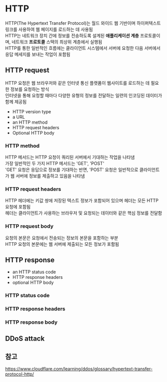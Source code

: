 # HTTP

HTTP(The Hypertext Transfer Protocol)는 월드 와이드 웹 기반이며 하이퍼텍스트 링크를 사용하여 웹 페이지를 로드하는 데 사용됨  
HTTP는 네트워크 장치 간에 정보를 전송하도록 설계된 **애플리케이션 계층** 프로토콜이며, 네트워크 **프로토콜** 스택의 최상위 계층에서 실행됨  
HTTP를 통한 일반적인 흐름에는 클라이언트 시스템에서 서버에 요청한 다음 서버에서 응답 메세지를 보내는 작업이 포함됨

## HTTP request

HTTP 요청은 웹 브라우저와 같은 인터넷 통신 플랫폼이 웹사이트를 로드하는 데 필요한 정보를 요청하는 방식  
인터넷을 통해 요청할 때마다 다양한 유형의 정보를 전달하는 일련의 인코딩된 데이터가 함께 제공됨

- HTTP version type
- a URL
- an HTTP method
- HTTP request headers
- Optional HTTP body

### HTTP method

HTTP 메서드는 HTTP 요청이 쿼리된 서버에서 기대하는 작업을 나타냄  
가장 일반적인 두 가지 HTTP 메서드는 'GET', 'POST'  
'GET' 요청은 응답으로 정보를 기대하는 반면, 'POST' 요청은 일반적으로 클라이언트가 웹 서버에 정보를 제출하고 있음을 나타냄

### HTTP request headers

HTTP 헤더에는 키값 쌍에 저장된 텍스트 정보가 포함되어 있으며 헤더는 모든 HTTP 요청에 포함됨  
헤더는 클라이언트가 사용하는 브라우저 및 요청되는 데이터와 같은 핵심 정보를 전달함

### HTTP request body

요청의 본문은 요청에서 전송되는 정보의 본문을 포함하는 부분  
HTTP 요청의 본문에는 웹 서버에 제출되는 모든 정보가 포함됨

## HTTP response

- an HTTP status code
- HTTP response headers
- optional HTTP body

### HTTP status code

### HTTP response headers

### HTTP response body

## DDoS attack

## 참고

https://www.cloudflare.com/learning/ddos/glossary/hypertext-transfer-protocol-http/
